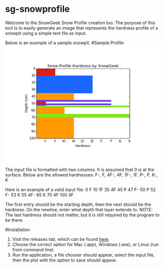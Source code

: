 sg-snowprofile
==============

Welcome to the SnowGeek Snow Profile creation too. The purpose of this tool
is to easily generate an image that represents the hardness profile of
a snowpit using a simple text file as input.

Below is an example of a sample snowpit.
#Sample Profile
![Snow Profile](/example.png "Sample Snow Profile")

The input file is formatted with two columns. It is assumed that 0 is at the
surface. Below are the allowed hardnesses:
F-, F, 4F-, 4F, 1F-, 1F, P-, P, K-, K

Here is an example of a valid input file:
0	F
10	1F
35	4F
45	P
47	F-
50	P
52	F-
53	K
55	4F-
65	K
70	4F
100	4F

The first entry should be the starting depth, then the next should be the hardness. On the newline, enter what depth that layer extends to. NOTE: The last hardness should not matter, but it is still required by the program to be there.

#Installation
1. Visit the releases tab, which can be found [here](https://github.com/EntilZha/sg-snowprofile/releases/tag/v1.0).
2. Choose the correct option for Mac (.app), Windows (.exe), or Linux (run from command line).
3. Run the application, a file chooser should appear, select the input file, then the plot with the option to save should appear.
